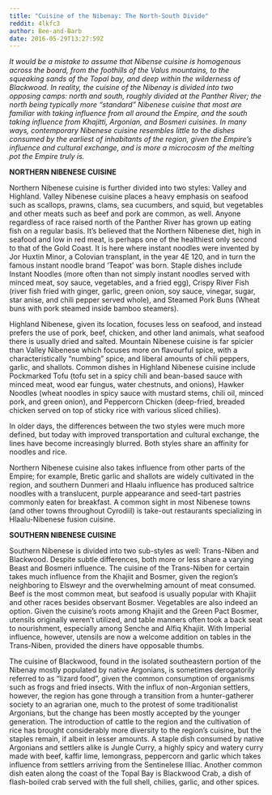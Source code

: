 ```yaml
---
title: "Cuisine of the Nibenay: The North-South Divide"
reddit: 4lkfc3
author: Bee-and-Barb
date: 2016-05-29T13:27:59Z
---
```


*It would be a mistake to assume that Nibense cuisine is homogenous across the board, from the foothills of the Valus mountains, to the squeaking sands of the Topal bay, and deep within the wilderness of Blackwood. In reality, the cuisine of the Nibenay is divided into two opposing camps: north and south, roughly divided at the Panther River; the north being typically more “standard” Nibenese cuisine that most are familiar with taking influence from all around the Empire, and the south taking influence from Khajitti, Argonian, and Bosmeri cuisines. In many ways, contemporary Nibenese cuisine resembles little to the dishes consumed by the earliest of inhabitants of the region, given the Empire’s influence and cultural exchange, and is more a microcosm of the melting pot the Empire truly is.*


**NORTHERN NIBENESE CUISINE**

Northern Nibenese cuisine is further divided into two styles: Valley and Highland. Valley Nibenese cuisine places a heavy emphasis on seafood such as scallops, prawns, clams, sea cucumbers, and squid, but vegetables and other meats such as beef and pork are common, as well. Anyone regardless of race raised north of the Panther River has grown up eating fish on a regular basis. It’s believed that the Northern Nibenese diet, high in seafood and low in red meat, is perhaps one of the healthiest only second to that of the Gold Coast. It is here where instant noodles were invented by Jor Huxtin Minor, a Colovian transplant, in the year 4E 120, and in turn the famous instant noodle brand ‘Teapot’ was born. Staple dishes include Instant Noodles (more often than not simply instant noodles served with minced meat, soy sauce, vegetables, and a fried egg), Crispy River Fish (river fish fried with ginger, garlic, green onion, soy sauce, vinegar, sugar, star anise, and chili pepper served whole), and Steamed Pork Buns (Wheat buns with pork steamed inside bamboo steamers). 

Highland Nibenese, given its location, focuses less on seafood, and instead prefers the use of pork, beef, chicken, and other land animals, what seafood there is usually dried and salted. Mountain Nibenese cuisine is far spicier than Valley Nibenese which focuses more on flavourful spice, with a characteristically “numbing” spice, and liberal amounts of chili peppers, garlic, and shallots. Common dishes in Highland Nibenese cuisine include Pockmarked Tofu (tofu set in a spicy chili and bean-based sauce with minced meat, wood ear fungus, water chestnuts, and onions), Hawker Noodles (wheat noodles in spicy sauce with mustard stems, chili oil, minced pork, and green onion), and Peppercorn Chicken (deep-fried, breaded chicken served on top of sticky rice with various sliced chilies). 

 In older days, the differences between the two styles were much more defined, but today with improved transportation and cultural exchange, the lines have become increasingly blurred. Both styles share an affinity for noodles and rice. 

Northern Nibenese cuisine also takes influence from other parts of the Empire; for example, Bretic garlic and shallots are widely cultivated in the region, and southern Dunmeri and Hlaalu influence has produced saltrice noodles with a translucent, purple appearance and seed-tart pastries commonly eaten for breakfast.  A common sight in most Nibenese towns (and other towns throughout Cyrodiil) is take-out restaurants specializing in Hlaalu-Nibenese fusion cuisine. 


**SOUTHERN NIBENESE CUISINE**

Southern Nibenese is divided into two sub-styles as well: Trans-Niben and Blackwood. Despite subtle differences, both more or less share a varying Beast and Bosmeri influence. The cuisine of the Trans-Niben for certain takes much influence from the Khajiit and Bosmer, given the region’s neighboring to Elsweyr and the overwhelming amount of meat consumed. Beef is the most common meat, but seafood is usually popular with Khajiit and other races besides observant Bosmer. Vegetables are also indeed an option. Given the cuisine’s roots among Khajiit and the Green Pact Bosmer, utensils originally weren’t utilized, and table manners often took a back seat to nourishment, especially among Senche and Alfiq Khajiit. With Imperial influence, however, utensils are now a welcome addition on tables in the Trans-Niben, provided the diners have opposable thumbs. 

The cuisine of Blackwood, found in the isolated southeastern portion of the Nibenay mostly populated by native Argonians, is sometimes derogatorily referred to as “lizard food”, given the common consumption of organisms such as frogs and fried insects. With the influx of non-Argonian settlers, however, the region has gone through a transition from a hunter-gatherer society to an agrarian one, much to the protest of some traditionalist Argonians, but the change has been mostly accepted by the younger generation. The introduction of cattle to the region and the cultivation of rice has brought considerably more diversity to the region’s cuisine, but the staples remain, if albeit in lesser amounts. A staple dish consumed by native Argonians and settlers alike is Jungle Curry, a highly spicy and watery curry made with beef, kaffir lime, lemongrass, peppercorn and garlic which takes influence from settlers arriving from the Sentinelese Illiac. Another common dish eaten along the coast of the Topal Bay is Blackwood Crab, a dish of  flash-boiled crab served with the full shell, chilies, garlic, and other spices. 




